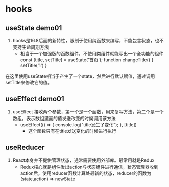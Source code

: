 # hooks
## useState demo01
1. hooks是16.8后面的新特性，限制于使用纯函数来编写，不能包含状态，也不支持生命周期方法
    - 相当于一个加强版的函数组件，不使用类组件就能写出一个全功能的组件
const [title, setTitle] = useState('首页');
function changeTitle() {
    setTitle('1')
}

在这里使用useState相当于产生了一个state，然后进行默认赋值，通过调用setTitle来修改它的值。

## useEffect demo01
1. useEffect 接收两个参数，第一个是一个函数，用来复写方法，第二个是一个数组，表示数组里面的值发送改变的时候调用该方法
    -  useEffect(() => {
        console.log("title发生了变化");
    }, [title])
        - 这个函数只有在title发送变化的时候进行执行
## useReducer
1. React本身并不提供管理状态，通常需要使用外部库。最常用就是Redux
    - Redux核心就是组件发出action与状态组件进行通信，状态管理器收到action后，使用reducer函数计算处最新的状态，reducer的函数为(state,action) => newState